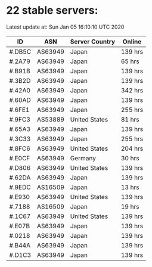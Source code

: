 # 22 stable servers:

Latest update at: Sun Jan 05 16:10:10 UTC 2020

| ID | ASN | Server Country | Online |
| -- | --- | -------------- | ------ |
| #.DB5C | AS63949 | Japan | 139 hrs |
| #.2A79 | AS63949 | Japan | 65 hrs |
| #.B91B | AS63949 | Japan | 139 hrs |
| #.3B2D | AS63949 | Japan | 139 hrs |
| #.42A0 | AS63949 | Japan | 342 hrs |
| #.60AD | AS63949 | Japan | 139 hrs |
| #.6FE1 | AS63949 | Japan | 255 hrs |
| #.9FC3 | AS53889 | United States | 81 hrs |
| #.65A3 | AS63949 | Japan | 139 hrs |
| #.3C33 | AS63949 | Japan | 255 hrs |
| #.8FC6 | AS63949 | United States | 204 hrs |
| #.E0CF | AS63949 | Germany | 30 hrs |
| #.D806 | AS63949 | United States | 139 hrs |
| #.62DA | AS63949 | Japan | 139 hrs |
| #.9EDC | AS16509 | Japan | 13 hrs |
| #.E930 | AS63949 | United States | 139 hrs |
| #.7188 | AS16509 | Japan | 19 hrs |
| #.1C67 | AS63949 | United States | 139 hrs |
| #.E07B | AS63949 | Japan | 139 hrs |
| #.0218 | AS63949 | Japan | 139 hrs |
| #.B44A | AS63949 | Japan | 139 hrs |
| #.D1C3 | AS63949 | Japan | 139 hrs |

